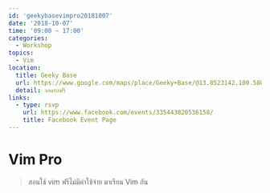 ```yaml
---
id: 'geekybasevimpro20181007'
date: '2018-10-07'
time: '09:00 ~ 17:00'
categories:
  - Workshop
topics:
  - Vim
location:
  title: Geeky Base
  url: https://www.google.com/maps/place/Geeky+Base/@13.8523142,100.5803435,17z/data=!3m1!4b1!4m5!3m4!1s0x30e29d2386568ec7:0xdf0eb043fcd08544!8m2!3d13.8523142!4d100.5825322
  detail: จอดรถฟรี
links:
  - type: rsvp
    url: https://www.facebook.com/events/335443820536158/
    title: Facebook Event Page
---
```


# Vim Pro

> สอนใช้ vim ฟรีไม่มีค่าใช้จ่าย
มาเรียน Vim กัน
